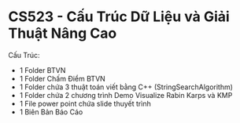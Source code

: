 # CS523 - Cấu Trúc Dữ Liệu và Giải Thuật Nâng Cao

Cấu Trúc:

- 1 Folder BTVN
- 1 Folder Chấm Điểm BTVN
- 1 Folder chứa 3 thuật toán viết bằng C++ (StringSearchAlgorithm)
- 1 Folder chứa 2 chương trình Demo Visualize Rabin Karps và KMP
- 1 File power point chứa slide thuyết trình
- 1 Biên Bản Báo Cáo
